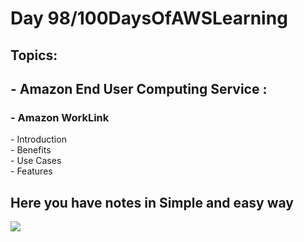 <h1>Day 98/100DaysOfAWSLearning</h1>


<h2>Topics:</h2>


<h2> - Amazon End User Computing Service : </h2>
  <h3> - Amazon WorkLink </h3>
          - Introduction <br>
          - Benefits <br>
          - Use Cases <br>
          - Features <br>
         
       
   <h2> Here you have notes in Simple and easy way </h2>
   
   <img src = "https://github.com/thetechgirlgita/100-days-of-aws-learning/blob/master/Images/Day98/98_1.jpg?raw=true">
  
  
 
